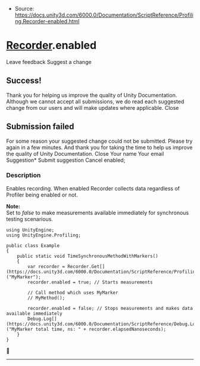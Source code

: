 * Source: https://docs.unity3d.com/6000.0/Documentation/ScriptReference/Profiling.Recorder-enabled.html

#  [Recorder](https://docs.unity3d.com/6000.0/Documentation/ScriptReference/Profiling.Recorder.html).enabled
Leave feedback
Suggest a change
## Success!
Thank you for helping us improve the quality of Unity Documentation. Although we cannot accept all submissions, we do read each suggested change from our users and will make updates where applicable.
Close
## Submission failed
For some reason your suggested change could not be submitted. Please <a>try again</a> in a few minutes. And thank you for taking the time to help us improve the quality of Unity Documentation.
Close
Your name Your email Suggestion* Submit suggestion
Cancel
enabled; 
### Description
Enables recording.
When enabled Recorder collects data regardless of Profiler being enabled or not.  
  
**Note:**  
Set to _false_ to make measurements available immediately for synchronous testing scenarious.
```
using UnityEngine;
using UnityEngine.Profiling;  
  
public class Example
{
    public static void TimeSynchronousMethodWithMarkers()
    {
        var recorder = Recorder.Get[](https://docs.unity3d.com/6000.0/Documentation/ScriptReference/Profiling.Recorder.Get.html)("MyMarker");
        recorder.enabled = true; // Starts measurements  
  
        // Call method which uses MyMarker
        // MyMethod();  
  
        recorder.enabled = false; // Stops measurements and makes data available immediately
        Debug.Log[](https://docs.unity3d.com/6000.0/Documentation/ScriptReference/Debug.Log.html)("MyMarker total time, ns: " + recorder.elapsedNanoseconds);
    }
}

```

* * *
